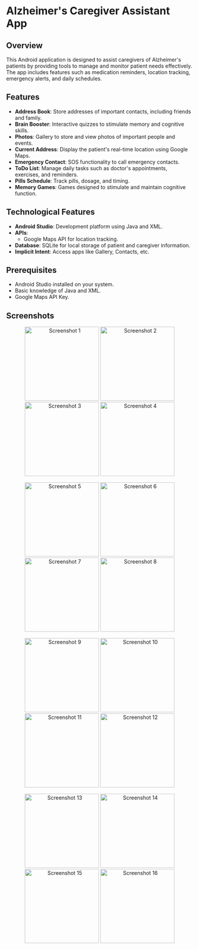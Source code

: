 # Alzheimer's Caregiver Assistant App

## Overview
This Android application is designed to assist caregivers of Alzheimer's patients by providing tools to manage and monitor patient needs effectively. The app includes features such as medication reminders, location tracking, emergency alerts, and daily schedules.

## Features
- **Address Book**: Store addresses of important contacts, including friends and family.
- **Brain Booster**: Interactive quizzes to stimulate memory and cognitive skills.
- **Photos**: Gallery to store and view photos of important people and events.
- **Current Address**: Display the patient's real-time location using Google Maps.
- **Emergency Contact**: SOS functionality to call emergency contacts.
- **ToDo List**: Manage daily tasks such as doctor's appointments, exercises, and reminders.
- **Pills Schedule**: Track pills, dosage, and timing.
- **Memory Games**: Games designed to stimulate and maintain cognitive function.

## Technological Features
- **Android Studio**: Development platform using Java and XML.
- **APIs**:
  - Google Maps API for location tracking.
- **Database**: SQLite for local storage of patient and caregiver information.
- **Implicit Intent**: Access apps like Gallery, Contacts, etc.

## Prerequisites
- Android Studio installed on your system.
- Basic knowledge of Java and XML.
- Google Maps API Key.

## Screenshots

<p align="center">
  <img src="https://github.com/user-attachments/assets/f58e078a-5f85-4a81-b2ab-1ca72eccfc32" alt="Screenshot 1" width="200">
  <img src="https://github.com/user-attachments/assets/869dd635-b6b1-47fc-bf4b-47016b08d047" alt="Screenshot 2" width="200">
  <img src="https://github.com/user-attachments/assets/09b6ee4b-b746-435d-b811-a86f222e0eb4" alt="Screenshot 3" width="200">
  <img src="https://github.com/user-attachments/assets/f56ef20d-f120-45f1-b803-790e7d43a9dc" alt="Screenshot 4" width="200">
</p>

<p align="center">
  <img src="https://github.com/user-attachments/assets/2b2613ac-516e-41b2-80cc-9e44f28dd121" alt="Screenshot 5" width="200">
  <img src="https://github.com/user-attachments/assets/9275fb67-c51f-408b-8986-6afd8c43f0d2" alt="Screenshot 6" width="200">
  <img src="https://github.com/user-attachments/assets/e922aa89-e6cd-4d77-9e5a-14c617a4f644" alt="Screenshot 7" width="200">
  <img src="https://github.com/user-attachments/assets/14d3c155-d8b0-489c-930a-9969eda251d3" alt="Screenshot 8" width="200">
</p>

<p align="center">
  <img src="https://github.com/user-attachments/assets/1876fec7-1f39-4ba4-b221-f0b1a80bbe85" alt="Screenshot 9" width="200">
  <img src="https://github.com/user-attachments/assets/5519a14b-2589-4913-b383-c4723954cfd3" alt="Screenshot 10" width="200">
  <img src="https://github.com/user-attachments/assets/ebe9bb8b-bb69-4ae5-ba4e-e6c366ae55f5" alt="Screenshot 11" width="200">
  <img src="https://github.com/user-attachments/assets/d359f2c8-21d1-4f23-8854-0fe2d9df4418" alt="Screenshot 12" width="200">
</p>

<p align="center">
  <img src="https://github.com/user-attachments/assets/225a262c-d20e-421a-a9c0-0611988606f1" alt="Screenshot 13" width="200">
  <img src="https://github.com/user-attachments/assets/1b225972-5569-4789-a285-65430e64d3a2" alt="Screenshot 14" width="200">
  <img src="https://github.com/user-attachments/assets/ef6a0988-d17e-4ac5-8c07-09149057c71f" alt="Screenshot 15" width="200">
  <img src="https://github.com/user-attachments/assets/9bc3541b-c33f-4ebe-a6d1-c78e5133b02e" alt="Screenshot 16" width="200">
</p>






